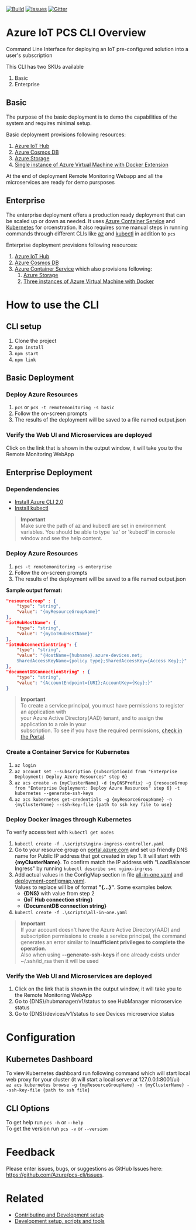 [![Build][build-badge]][build-url]
[![Issues][issues-badge]][issues-url]
[![Gitter][gitter-badge]][gitter-url]

# Azure IoT PCS CLI Overview

Command Line Interface for deploying an IoT pre-configured solution into a user's subscription

This CLI has two SKUs available
1. Basic
2. Enterprise

## Basic
The purpose of the basic deployment is to demo the capabilities of the system and requires minimal setup. 

Basic deployment provisions following resources:
1. [Azure IoT Hub](https://azure.microsoft.com/en-us/services/iot-hub/)
1. [Azure Cosmos DB](https://docs.microsoft.com/en-us/azure/cosmos-db/create-documentdb-dotnet)
1. [Azure Storage](https://azure.microsoft.com/en-us/services/storage/)
1. [Single instance of Azure Virtual Machine with Docker Extension](https://azure.microsoft.com/en-us/services/virtual-machines/)

At the end of deployment Remote Monitoring Webapp and all the microservices are ready for demo pursposes

## Enterprise
The enterprise deployment offers a production ready deployment that can be scaled up or down as needed. It uses [Azure Container Service](https://azure.microsoft.com/en-us/services/container-service/) and [Kubernetes](https://kubernetes.io/) for orcenstration. It also requires some manual steps in running commands through different CLIs like [az](https://docs.microsoft.com/en-us/cli/azure/install-azure-cli) and [kubectl](https://docs.microsoft.com/en-us/cli/azure/install-azure-cli) in addition to ```pcs```

Enterprise deployment provisions following resources:
1. [Azure IoT Hub](https://azure.microsoft.com/en-us/services/iot-hub/)
1. [Azure Cosmos DB](https://docs.microsoft.com/en-us/azure/cosmos-db/create-documentdb-dotnet)
1. [Azure Container Service](https://azure.microsoft.com/en-us/services/container-service/)  which also provisions following:
    1. [Azure Storage](https://azure.microsoft.com/en-us/services/storage/)
    1. [Three instances of Azure Virtual Machine with Docker](https://azure.microsoft.com/en-us/services/virtual-machines/)

# How to use the CLI

## CLI setup
1) Clone the project
3) `npm install`
4) `npm start`
5) `npm link`

## Basic Deployment
### Deploy Azure Resources

1) `pcs` or `pcs -t remotemonitoring -s basic`
2) Follow the on-screen prompts
3) The results of the deployment will be saved to a file named output.json 

### Verify the Web UI and Microservices are deployed
Click on the link that is shown in the output window, it will take you to the Remote Monitoring WebApp

## Enterprise Deployment
### Dependendencies

- [Install Azure CLI 2.0](https://docs.microsoft.com/en-us/cli/azure/install-azure-cli)
- [Install kubectl](https://kubernetes.io/docs/tasks/tools/install-kubectl/)

> **Important** \
Make sure the path of az and kubectl are set in environment variables. You should be able to type 'az' or 'kubectl' in console window and see the help content.

### Deploy Azure Resources

1) `pcs -t remotemonitoring -s enterprise`
2) Follow the on-screen prompts
3) The results of the deployment will be saved to a file named output.json 

**Sample output format:**
```json
"resourceGroup" : {
    "type": "string",
    "value": "{myResourceGroupName}"
},
"iotHubHostName": {
    "type": "string",
    "value": "{myIoTHubHostName}"
},
"iotHubConnectionString": {
    "type": "string",
    "value": "{HostName={hubname}.azure-devices.net;
    SharedAccessKeyName={policy type};SharedAccessKey={Access Key};}"
},
"documentDBConnectionString" : {
    "type": "string",
    "value": "{AccountEndpoint={URI};AccountKey={Key};}"
}
```

> **Important** \
To create a service principal, you must have permissions to register an application with \
your Azure Active Directory(AAD) tenant, and to assign the application to a role in your \
subscription. To see if you have the required permissions, [check in the Portal](https://docs.microsoft.com/en-us/azure/azure-resource-manager/resource-group-create-service-principal-portal#required-permissions).

### Create a Container Service for Kubernetes
1) `az login`
2) `az account set --subscription {subscriptionId from "Enterprise Deployment: Deploy Azure Resources" step 6}`
3) `az acs create -n {myClusterName} -d {myDNSPrefix} -g {resouceGroup from "Enterprise Deployment: Deploy Azure Resources" step 6} -t kubernetes --generate-ssh-keys`
4) `az acs kubernetes get-credentials -g {myResorceGroupName} -n {myClusterName} --ssh-key-file {path to ssh key file to use}`

### Deploy Docker images through Kubernetes
To verify access test with `kubectl get nodes`
1) `kubectl create -f .\scripts\nginx-ingress-controller.yaml`
2) Go to your resource group on [portal.azure.com](http://portal.azure.com) and set up friendly DNS name for Public IP address that got created in step 1. It will start with **{myClusterName}**. To confirm match the IP address with "LoadBalancer Ingress" by running `kubectl describe svc nginx-ingress`
3) Add actual values in the ConfigMap section in file [all-in-one.yaml](https://github.com/Azure/pcs-cli/blob/master/remotemonitoring/scripts/all-in-one.yaml) and [deployment-configmap.yaml](https://github.com/Azure/pcs-cli/blob/master/remotemonitoring/scripts/individual/deployment-configmap.yaml). \
Values to replace will be of format **"{...}"**. Some examples below.
    * **{DNS}** with value from step 2
    * **{IoT Hub connection string}**
    * **{DocumentDB connection string}**
4) `kubectl create -f .\scripts\all-in-one.yaml`

> **Important** \
If your account doesn't have the Azure Active Directory(AAD) and subscription permissions to create a service principal, the command generates an error similar to **Insufficient privileges to complete the operation.** \
Also when using **--generate-ssh-keys** if one already exists under ~/.ssh/id_rsa then it will be used

### Verify the Web UI and Microservices are deployed
1. Click on the link that is shown in the output window, it will take you to the Remote Monitoring WebApp
1. Go to {DNS}/hubmanager/v1/status to see HubManager microservice status
1. Go to {DNS}/devices/v1/status to see Devices microservice status

# Configuration

## Kubernetes Dashboard

To view Kubernetes dashboard run following command which will start local web proxy for your cluster (it will start a local server at 127.0.0.1:8001/ui) \
`az acs kubernetes browse -g {myResourceGroupName} -n {myClusterName} --ssh-key-file {path to ssh file}`

## CLI Options
To get help run `pcs -h` or `--help` \
To get the version run `pcs -v` or `--version`

# Feedback

Please enter issues, bugs, or suggestions as GitHub Issues here: https://github.com/Azure/pcs-cli/issues.

# Related

* [Contributing and Development setup](CONTRIBUTING.md)
* [Development setup, scripts and tools](DEVELOPMENT.md)

[build-badge]: https://img.shields.io/travis/Azure/iot-pcs-cli.svg
[build-url]: https://travis-ci.com/Azure/iot-pcs-cli
[issues-badge]: https://img.shields.io/github/issues/azure/iot-pcs-cli.svg
[issues-url]: https://github.com/azure/iot-pcs-cli/issues
[gitter-badge]: https://img.shields.io/gitter/room/azure/iot-pcs.js.svg
[gitter-url]: https://gitter.im/azure/iot-pcs
